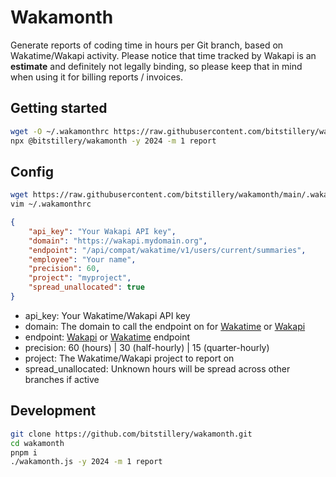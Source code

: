# Wakamonth

Generate reports of coding time in hours per Git branch, based on Wakatime/Wakapi activity.
Please notice that time tracked by Wakapi is an **estimate** and definitely not legally binding,
so please keep that in mind when using it for billing reports / invoices.

## Getting started

```bash
wget -O ~/.wakamonthrc https://raw.githubusercontent.com/bitstillery/wakamonth/main/.wakamonthrc.example
npx @bitstillery/wakamonth -y 2024 -m 1 report
```

## Config

```bash
wget https://raw.githubusercontent.com/bitstillery/wakamonth/main/.wakamonthrc.example -o ~/.wakamonthrc
vim ~/.wakamonthrc
```

```json
{
    "api_key": "Your Wakapi API key",
    "domain": "https://wakapi.mydomain.org",
    "endpoint": "/api/compat/wakatime/v1/users/current/summaries",
    "employee": "Your name",
    "precision": 60, 
    "project": "myproject",
    "spread_unallocated": true
}
```

* api_key: Your Wakatime/Wakapi API key
* domain: The domain to call the endpoint on for [Wakatime](https://wakatime.com) or [Wakapi](https://wakapi.mydomain.org)
* endpoint: [Wakapi](/api/compat/wakatime/v1/users/current/summaries) or [Wakatime](/api/v1/users/current/summaries) endpoint
* precision: 60 (hours) | 30 (half-hourly) | 15 (quarter-hourly)
* project: The Wakatime/Wakapi project to report on
* spread_unallocated: Unknown hours will be spread across other branches if active

## Development

```bash
git clone https://github.com/bitstillery/wakamonth.git
cd wakamonth
pnpm i
./wakamonth.js -y 2024 -m 1 report
```
